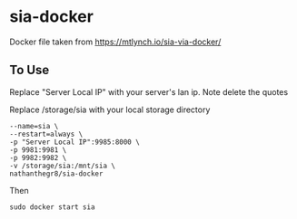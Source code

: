 # sia-docker
Docker file taken from https://mtlynch.io/sia-via-docker/

## To Use
Replace "Server Local IP" with your server's lan ip. Note delete the quotes

Replace /storage/sia with your local storage directory

```sudo docker create \
--name=sia \
--restart=always \
-p "Server Local IP":9985:8000 \
-p 9981:9981 \
-p 9982:9982 \
-v /storage/sia:/mnt/sia \
nathanthegr8/sia-docker
```

Then 
```
sudo docker start sia
```
